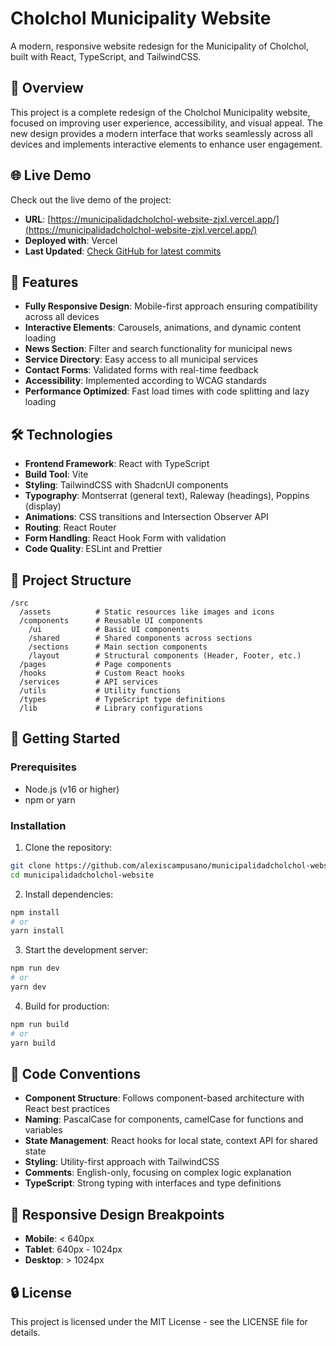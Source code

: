 # Cholchol Municipality Website

A modern, responsive website redesign for the Municipality of Cholchol, built with React, TypeScript, and TailwindCSS.

## 🌟 Overview

This project is a complete redesign of the Cholchol Municipality website, focused on improving user experience, accessibility, and visual appeal. The new design provides a modern interface that works seamlessly across all devices and implements interactive elements to enhance user engagement.

## 🌐 Live Demo

Check out the live demo of the project:

- **URL**: [https://municipalidadcholchol-website-zjxl.vercel.app/](https://municipalidadcholchol-website-zjxl.vercel.app/)
- **Deployed with**: Vercel
- **Last Updated**: [Check GitHub for latest commits](https://github.com/alexiscampusano/municipalidadcholchol-website)

## 🚀 Features

- **Fully Responsive Design**: Mobile-first approach ensuring compatibility across all devices
- **Interactive Elements**: Carousels, animations, and dynamic content loading
- **News Section**: Filter and search functionality for municipal news
- **Service Directory**: Easy access to all municipal services
- **Contact Forms**: Validated forms with real-time feedback
- **Accessibility**: Implemented according to WCAG standards
- **Performance Optimized**: Fast load times with code splitting and lazy loading

## 🛠️ Technologies

- **Frontend Framework**: React with TypeScript
- **Build Tool**: Vite
- **Styling**: TailwindCSS with ShadcnUI components
- **Typography**: Montserrat (general text), Raleway (headings), Poppins (display)
- **Animations**: CSS transitions and Intersection Observer API
- **Routing**: React Router
- **Form Handling**: React Hook Form with validation
- **Code Quality**: ESLint and Prettier

## 📁 Project Structure

```
/src
  /assets          # Static resources like images and icons
  /components      # Reusable UI components
    /ui            # Basic UI components
    /shared        # Shared components across sections
    /sections      # Main section components
    /layout        # Structural components (Header, Footer, etc.)
  /pages           # Page components
  /hooks           # Custom React hooks
  /services        # API services
  /utils           # Utility functions
  /types           # TypeScript type definitions
  /lib             # Library configurations
```

## 🚦 Getting Started

### Prerequisites

- Node.js (v16 or higher)
- npm or yarn

### Installation

1. Clone the repository:
```bash
git clone https://github.com/alexiscampusano/municipalidadcholchol-website.git
cd municipalidadcholchol-website
```

2. Install dependencies:
```bash
npm install
# or
yarn install
```

3. Start the development server:
```bash
npm run dev
# or
yarn dev
```

4. Build for production:
```bash
npm run build
# or
yarn build
```

## 📝 Code Conventions

- **Component Structure**: Follows component-based architecture with React best practices
- **Naming**: PascalCase for components, camelCase for functions and variables
- **State Management**: React hooks for local state, context API for shared state
- **Styling**: Utility-first approach with TailwindCSS
- **Comments**: English-only, focusing on complex logic explanation
- **TypeScript**: Strong typing with interfaces and type definitions

## 📱 Responsive Design Breakpoints

- **Mobile**: < 640px
- **Tablet**: 640px - 1024px
- **Desktop**: > 1024px

## 🔒 License

This project is licensed under the MIT License - see the LICENSE file for details.
